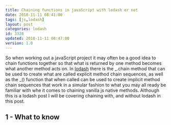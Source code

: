 ```yaml
---
title: Chaining functions in javaScript with lodash or not
date: 2018-11-11 08:41:00
tags: [js,lodash]
layout: post
categories: lodash
id: 3328
updated: 2018-11-11 08:47:00
version: 1.0
---
```


So when working out a javaScript project it may often be a good idea to chain functions together so that what is returned by one method becomes what another method acts on. In [lodash](https://lodash.com/) there is the \_.chain method that can be used to create what are called  explicit method chain sequences, as well as the \_() function that when called can be used to create implicit method chain sequences that work in a simular fashion to what you may all ready be familiar with whe it comes to chaining vanilla js native methods. Although this is a lodash post I will be covering chaining with, and without lodash in this post.

<!-- more -->

## 1 - What to know
